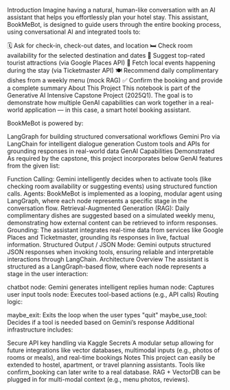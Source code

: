 Introduction
Imagine having a natural, human-like conversation with an AI assistant that helps you effortlessly plan your hotel stay. This assistant, BookMeBot, is designed to guide users through the entire booking process, using conversational AI and integrated tools to:

🗓 Ask for check-in, check-out dates, and location
🛏 Check room availability for the selected destination and dates
🧭 Suggest top-rated tourist attractions (via Google Places API)
🎉 Fetch local events happening during the stay (via Ticketmaster API)
🍽 Recommend daily complimentary dishes from a weekly menu (mock RAG)
✅ Confirm the booking and provide a complete summary
About This Project
This notebook is part of the Generative AI Intensive Capstone Project (2025Q1). The goal is to demonstrate how multiple GenAI capabilities can work together in a real-world application — in this case, a smart hotel booking assistant.

BookMeBot is powered by:

LangGraph for building structured conversational workflows
Gemini Pro via LangChain for intelligent dialogue generation
Custom tools and APIs for grounding responses in real-world data
GenAI Capabilities Demonstrated
As required by the capstone, this project incorporates below GenAI features from the given list:

Function Calling: Gemini intelligently decides when to activate tools (like checking room availability or suggesting events) using structured function calls.
Agents: BookMeBot is implemented as a looping, modular agent using LangGraph, where each node represents a specific stage in the conversation flow.
Retrieval-Augmented Generation (RAG): Daily complimentary dishes are suggested based on a simulated weekly menu, demonstrating how external content can be retrieved to inform responses.
Grounding: The assistant integrates real-time data from services like Google Places and Ticketmaster, grounding its responses in live, factual information.
Structured Output / JSON Mode: Gemini outputs structured JSON responses when invoking tools, ensuring reliable and interpretable interactions through LangChain.
Architecture Overview
The assistant is structured as a LangGraph-based flow, where each node represents a stage in the user interaction:

chatbot node: Gemini generates intelligent replies
human node: Captures user input
tools node: Executes tool-based actions (e.g., API calls)
Routing logic:

maybe_exit: Exits the loop when the user types "quit"
maybe_use_tool: Decides if a tool is needed based on Gemini’s response
Additional infrastructure includes:

Secure API key handling via Kaggle Secrets
A modular setup allowing for future integrations like vector databases, multimodal inputs (e.g., photos of rooms or meals), and real-time bookings
Notes
This project can easily be extended to hostel, apartment, or travel planning assistants.
Tools like confirm_booking can later write to a real database.
RAG + VectorDB can be plugged in for multi-modal context (e.g., menu photos, reviews).

